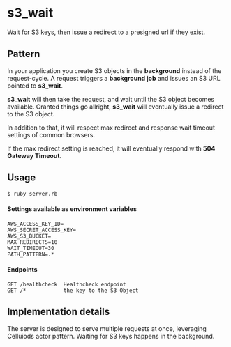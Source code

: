 # s3_wait

Wait for S3 keys, then issue a redirect to a presigned url if they exist.

## Pattern

In your application you create S3 objects in the **background** instead of the request-cycle.
A request triggers a **background job** and issues an S3 URL pointed to **s3_wait**.

**s3_wait** will then take the request, and wait until the S3 object becomes available.
Granted things go allright, **s3_wait** will eventually issue a redirect to the S3 object.

In addition to that, it will respect max redirect and response wait timeout settings of common browsers.

If the max redirect setting is reached, it will eventually respond with **504 Gateway Timeout**.

## Usage

    $ ruby server.rb

#### Settings available as environment variables

    AWS_ACCESS_KEY_ID=
    AWS_SECRET_ACCESS_KEY=
    AWS_S3_BUCKET=
    MAX_REDIRECTS=10
    WAIT_TIMEOUT=30
    PATH_PATTERN=.*

#### Endpoints

    GET /healthcheck  Healthcheck endpoint
    GET /*            the key to the S3 Object

## Implementation details

The server is designed to serve multiple requests at once, leveraging Celluiods actor pattern.
Waiting for S3 keys happens in the background.

